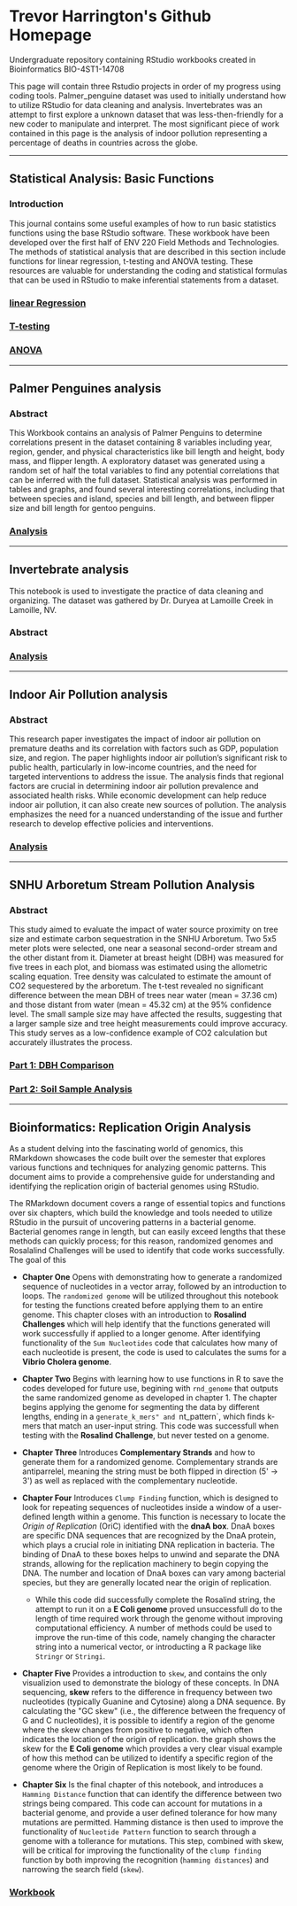 # Trevor Harrington's Github Homepage
Undergraduate repository containing  RStudio workbooks created in Bioinformatics BIO-4ST1-14708

This page will contain three Rstudio projects in order of my progress using coding tools. Palmer_penguine dataset was used to initially understand how to utilize RStudio for data cleaning and analysis. Invertebrates was an attempt to first explore a unknown dataset that was less-then-friendly for a new coder to manipulate and interpret. 
The most significant piece of work contained in this page is the analysis of indoor pollution representing a percentage of deaths in countries across the globe.


---
## Statistical Analysis: Basic Functions

### Introduction
  This journal contains some useful examples of how to run basic statistics functions using the base RStudio software. These workbook have been developed over the first half of ENV 220 Field Methods and Technologies. The methods of statistical analysis that are described in this section include functions for linear regression, t-testing and ANOVA testing. These resources are valuable for understanding the coding and statistical formulas that can be used in RStudio to make inferential statements from a dataset.
  
  ### [linear Regression](https://tmharrington.github.io/FieldMethodsandTechnologies/Lin_Regression_in_RStudio.html)
  ### [T-testing](https://tmharrington.github.io/FieldMethodsandTechnologies/T_Test_in_RStudio.html)
  ### [ANOVA](https://tmharrington.github.io/FieldMethodsandTechnologies/ANOVA_in_RStudio.html)
  
  
---
## Palmer Penguines analysis

### Abstract
  This Workbook contains an analysis of Palmer Penguins to determine correlations present in the dataset containing 8 variables including year, region, gender, and physical characteristics like bill length and height, body mass, and flipper length. A exploratory dataset was generated using a random set of half the total variables to find any potential correlations that can be inferred with the full dataset. Statistical analysis was performed in tables and graphs, and found several interesting correlations, including that between species and island, species and bill length, and between flipper size and bill length for gentoo penguins.   

### [Analysis](https://tmharrington.github.io/BioStatisticalAnalysis/PalmerPenguins_Initial.html)


---
## Invertebrate analysis

  This notebook is used to investigate the practice of data cleaning and organizing. The dataset was gathered by Dr. Duryea at Lamoille Creek in Lamoille, NV. 

### Abstract

### [Analysis](https://tmharrington.github.io/BioStatisticalAnalysis/InvertAnalysis.html)


---
## Indoor Air Pollution analysis

### Abstract
This research paper investigates the impact of indoor air pollution on premature deaths and its correlation with factors such as GDP, population size, and region. The paper highlights indoor air pollution’s significant risk to public health, particularly in low-income countries, and the need for targeted interventions to address the issue. The analysis finds that regional factors are crucial in determining indoor air pollution prevalence and associated health risks. While economic development can help reduce indoor air pollution, it can also create new sources of pollution. The analysis emphasizes the need for a nuanced understanding of the issue and further research to develop effective policies and interventions.

### [Analysis](https://tmharrington.github.io/BioStatisticalAnalysis/IndoorPollution.html)


---
## SNHU Arboretum Stream Pollution Analysis

### Abstract
This study aimed to evaluate the impact of water source proximity on tree size and estimate carbon sequestration in the SNHU Arboretum. Two 5x5 meter plots were selected, one near a seasonal second-order stream and the other distant from it. Diameter at breast height (DBH) was measured for five trees in each plot, and biomass was estimated using the allometric scaling equation. Tree density was calculated to estimate the amount of CO2 sequestered by the arboretum. The t-test revealed no significant difference between the mean DBH of trees near water (mean = 37.36 cm) and those distant from water (mean = 45.32 cm) at the 95% confidence level. The small sample size may have affected the results, suggesting that a larger sample size and tree height measurements could improve accuracy. This study serves as a low-confidence example of CO2 calculation but accurately illustrates the process.

### [Part 1: DBH Comparison](https://tmharrington.github.io/FieldMethodsandTechnologies/Pollution_Project_Part_1.html)
### [Part 2: Soil Sample Analysis](https://tmharrington.github.io/FieldMethodsandTechnologies/Arboretum_Project_2.html)

---
## Bioinformatics: Replication Origin Analysis

As a student delving into the fascinating world of genomics, this RMarkdown showcases the code built over the semester that explores various functions and techniques for analyzing genomic patterns. This document aims to provide a comprehensive guide for understanding and identifying the replication origin of bacterial genomes using RStudio.

The RMarkdown document covers a range of essential topics and functions over six chapters, which build the knowledge and tools needed to utilize RStudio in the pursuit of uncovering patterns in a bacterial genome. Bacterial genomes range in length, but can easily exceed lengths that these methods can quickly process; for this reason, randomized genomes and Rosalalind Challenges will be used to identify that code works successfully. The goal of this  

- **Chapter One**  Opens with demonstrating how to generate a randomized sequence of nucleotides in a vector array, followed by an introduction to loops. The `randomized genome` will be utilized throughout this notebook for testing the functions created before applying them to an entire genome. 
  This chapter closes with an introduction to **Rosalind Challenges** which will help identify that the functions generated will work successfully if applied to a longer genome. After identifying functionality of the `Sum Nucleotides` code that calculates how many of each nucleotide is present, the code is used to calculates the sums for a **Vibrio Cholera genome**.

- **Chapter Two** Begins with learning how to use functions in R to save the codes developed for future use, begining with `rnd_genome` that outputs the same randomized genome as developed in chapter 1. The chapter begins applying the genome for segmenting the data by different lengths, ending in a `generate_k_mers" and `nt_pattern`, which finds k-mers that match an user-input string. This code was successfull when testing with the **Rosalind Challenge**, but never tested on a genome. 

- **Chapter Three** Introduces **Complementary Strands** and how to generate them for a randomized genome. Complementary strands are antiparrelel, meaning the string must be both flipped in direction (5' -> 3') as well as replaced with the complementary nucleotide. 

- **Chapter Four** Introduces `Clump Finding` function, which is designed to look for repeating sequences of nucleotides inside a window of a user-defined length within a genome. This function is necessary to locate the *Origin of Replication* (OriC) identified with the **dnaA box**. DnaA boxes are specific DNA sequences that are recognized by the DnaA protein, which plays a crucial role in initiating DNA replication in bacteria. The binding of DnaA to these boxes helps to unwind and separate the DNA strands, allowing for the replication machinery to begin copying the DNA. The number and location of DnaA boxes can vary among bacterial species, but they are generally located near the origin of replication.

  - While this code did successfully complete the Rosalind string, the attempt to run it on a **E Coli genome** proved unsuccessfull do to the length of time required work through the genome without improving computational efficiency. A number of methods could be used to improve the run-time of this code, namely changing the character string into a numerical vector, or introducting a R package like `Stringr` or `Stringi`. 

- **Chapter Five** Provides a introduction to `skew`, and contains the only visualizion used to demonstrate the biology of these concepts. In DNA sequencing, **skew** refers to the difference in frequency between two nucleotides (typically Guanine and Cytosine) along a DNA sequence. By calculating the "GC skew" (i.e., the difference between the frequency of G and C nucleotides), it is possible to identify a region of the genome where the skew changes from positive to negative, which often indicates the location of the origin of replication. the graph shows the skew for the **E Coli genome** which provides a very clear visual example of how this method can be utilized to identify a specific region of the genome where the Origin of Replication is most likely to be found.

- **Chapter Six** Is the final chapter of this notebook, and introduces a `Hamming Distance` function that can identify the difference between two strings being compared. This code can account for mutations in a bacterial genome, and provide a user defined tolerance for how many mutations are permitted. Hamming distance is then used to improve the functionality of `Nucleotide Pattern` function to search through a genome with a tollerance for mutations. This step, combined with skew, will be critical for improving the functionality of the `clump finding` function by both improving the recognition (`hamming distances`) and narrowing the search field (`skew`).

### [Workbook](https://agmath.github.io/BIO4ST1_Group1/Replication_Trevor_Harrington.html)


